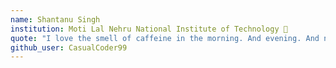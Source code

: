 ```yaml
---
name: Shantanu Singh 
institution: Moti Lal Nehru National Institute of Technology 🚩 
quote: "I love the smell of caffeine in the morning. And evening. And night too!"
github_user: CasualCoder99
---
```

